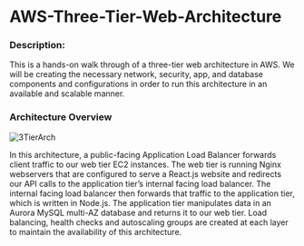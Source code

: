 # AWS-Three-Tier-Web-Architecture

<h3>Description:</h3>
This is a hands-on walk through of a three-tier web architecture in AWS. We will be creating the necessary network, security, app, and database components and configurations in order to run this architecture in an available and scalable manner.

<h3>Architecture Overview</h3>

![3TierArch](https://github.com/user-attachments/assets/ae072b42-8561-44c6-bdd7-087d96b8cd82)

In this architecture, a public-facing Application Load Balancer forwards client traffic to our web tier EC2 instances. The web tier is running Nginx webservers that are configured to serve a React.js website and redirects our API calls to the application tier’s internal facing load balancer. The internal facing load balancer then forwards that traffic to the application tier, which is written in Node.js. The application tier manipulates data in an Aurora MySQL multi-AZ database and returns it to our web tier. Load balancing, health checks and autoscaling groups are created at each layer to maintain the availability of this architecture.
